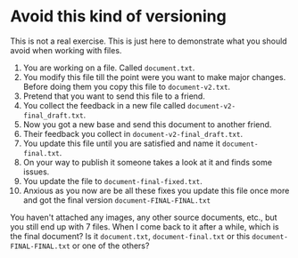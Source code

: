 # Avoid this kind of versioning

This is not a real exercise. This is just here to demonstrate what you should avoid when working with files.

1. You are working on a file. Called `document.txt`.
2. You modify this file till the point were you want to make major changes. Before doing them you copy this file to `document-v2.txt`.
3. Pretend that you want to send this file to a friend.
4. You collect the feedback in a new file called `document-v2-final_draft.txt`.
5. Now you got a new base and send this document to another friend.
6. Their feedback you collect in `document-v2-final_draft.txt`.
7. You update this file until you are satisfied and name it `document-final.txt`.
8. On your way to publish it someone takes a look at it and finds some issues.
9. You update the file to `document-final-fixed.txt`.
10. Anxious as you now are be all these fixes you update this file once more and got the final version `document-FINAL-FINAL.txt`

You haven't attached any images, any other source documents, etc., but you still end up with 7 files.
When I come back to it after a while, which is the final document?
Is it `document.txt`, `document-final.txt` or this `document-FINAL-FINAL.txt` or one of the others?